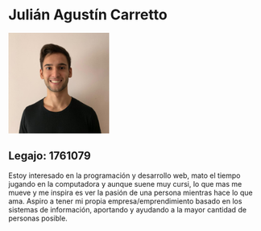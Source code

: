  # Julián Agustín Carretto

<img src="https://github.com/pdepmartestm/me-presento-Julian200045/blob/main/profile-pic.jpg" width="200px" height="200px">

## Legajo: 1761079


Estoy interesado en la programación y desarrollo web, mato el tiempo jugando en la computadora y aunque suene muy cursi, lo que mas me mueve y me inspira es ver la pasión de una persona mientras hace lo que ama.
Aspiro a tener mi propia empresa/emprendimiento basado en los sistemas de información, aportando y ayudando a la mayor cantidad de personas posible.
